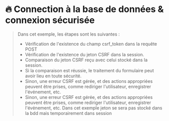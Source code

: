 # 🔥 Connection à la base de données &amp; connexion sécurisée

> Dans cet exemple, les étapes sont les suivantes :
> * Vérification de l'existence du champ csrf_token dans la requête POST
> * Vérification de l'existence du jeton CSRF dans la session.
> * Comparaison du jeton CSRF reçu avec celui stocké dans la session.
> * Si la comparaison est réussie, le traitement du formulaire peut avoir lieu en toute sécurité.
> * Sinon, une erreur CSRF est gérée, et des actions appropriées peuvent être prises, comme rediriger l'utilisateur, enregistrer l'événement, etc.
> * Sinon, une erreur CSRF est gérée, et des actions appropriées peuvent être prises, comme rediriger l'utilisateur, enregistrer l'événement, etc.
> Dans cet exemple jeton se sera pas stocké dans la bdd mais temporairement dans session
